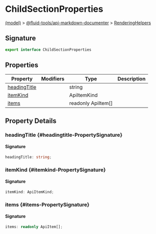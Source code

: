 
# ChildSectionProperties

[(model)](./index) &gt; [@fluid-tools/api-markdown-documenter](./api-markdown-documenter) &gt; [RenderingHelpers](./api-markdown-documenter/renderinghelpers)

## Signature

```typescript
export interface ChildSectionProperties 
```

## Properties

|  Property | Modifiers | Type | Description |
|  --- | --- | --- | --- |
|  [headingTitle](./api-markdown-documenter/renderinghelpers/childsectionproperties#headingtitle-PropertySignature) |  | string |  |
|  [itemKind](./api-markdown-documenter/renderinghelpers/childsectionproperties#itemkind-PropertySignature) |  | ApiItemKind |  |
|  [items](./api-markdown-documenter/renderinghelpers/childsectionproperties#items-PropertySignature) |  | readonly ApiItem\[\] |  |

## Property Details

### headingTitle {#headingtitle-PropertySignature}

#### Signature

```typescript
headingTitle: string;
```

### itemKind {#itemkind-PropertySignature}

#### Signature

```typescript
itemKind: ApiItemKind;
```

### items {#items-PropertySignature}

#### Signature

```typescript
items: readonly ApiItem[];
```

